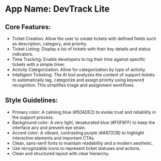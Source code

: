 # **App Name**: DevTrack Lite

## Core Features:

- Ticket Creation: Allow the user to create tickets with defined fields such as description, category, and priority.
- Ticket Listing: Display a list of tickets with their key details and status indicators.
- Time Tracking: Enable developers to log their time against specific tickets with a simple timer.
- Activity Categorization: Allow for categorization by type of activity.
- Intelligent Ticketing: The AI tool analyzes the content of support tickets to automatically tag, categorize and assign priority using keyword recognition. This simplifies triage and assignment workflows.

## Style Guidelines:

- Primary color: A calming blue (#5DADE2) to evoke trust and reliability in the support process.
- Background color: A very light, desaturated blue (#F0F8FF) to keep the interface airy and prevent eye strain.
- Accent color: A vibrant, contrasting purple (#A972CB) to highlight interactive elements and important CTAs.
- Clean, sans-serif fonts to maintain readability and a modern aesthetic.
- Use recognizable icons to represent ticket statuses and actions.
- Clean and structured layout with clear hierarchy.